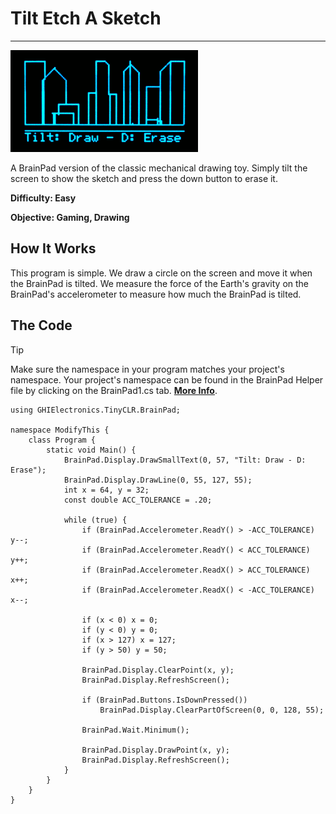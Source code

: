 # Tilt Etch A Sketch
---
![Tilt Etch A Sketch](images/tilt-etch-a-sketch.gif)

A BrainPad version of the classic mechanical drawing toy. Simply tilt the screen to show the sketch and press the down button to erase it.

**Difficulty: Easy**

**Objective: Gaming, Drawing**

## How It Works
This program is simple. We draw a circle on the screen and move it when the BrainPad is tilted. We measure the force of the Earth's gravity on the BrainPad's accelerometer to measure how much the BrainPad is tilted.

## The Code
> [!Tip]
> Make sure the namespace in your program matches your project's namespace.  Your project's namespace can be found in the BrainPad Helper file by clicking on the BrainPad1.cs tab.  [**More Info**](../csharp/intro.md#a-few-words-about-namespaces).

```
using GHIElectronics.TinyCLR.BrainPad;

namespace ModifyThis {
    class Program {
        static void Main() {
            BrainPad.Display.DrawSmallText(0, 57, "Tilt: Draw - D: Erase");
            BrainPad.Display.DrawLine(0, 55, 127, 55);
            int x = 64, y = 32;
            const double ACC_TOLERANCE = .20;

            while (true) {
                if (BrainPad.Accelerometer.ReadY() > -ACC_TOLERANCE) y--;
                if (BrainPad.Accelerometer.ReadY() < ACC_TOLERANCE) y++;
                if (BrainPad.Accelerometer.ReadX() > ACC_TOLERANCE) x++;
                if (BrainPad.Accelerometer.ReadX() < -ACC_TOLERANCE) x--;

                if (x < 0) x = 0;
                if (y < 0) y = 0;
                if (x > 127) x = 127;
                if (y > 50) y = 50;

                BrainPad.Display.ClearPoint(x, y);
                BrainPad.Display.RefreshScreen();

                if (BrainPad.Buttons.IsDownPressed())
                    BrainPad.Display.ClearPartOfScreen(0, 0, 128, 55);

                BrainPad.Wait.Minimum();

                BrainPad.Display.DrawPoint(x, y);
                BrainPad.Display.RefreshScreen();
            }
        }
    }
}

```